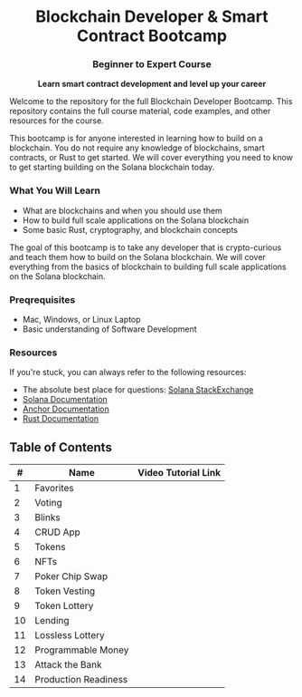 <div align="center">
<h1> Blockchain Developer & Smart Contract Bootcamp</h1>
<h3> Beginner to Expert Course </h3>

<p align="center"><strong>Learn smart contract development and level up your career</strong></p>
</div>

Welcome to the repository for the full Blockchain Developer Bootcamp. This repository contains the full course material, code examples, and other resources for the course.

This bootcamp is for anyone interested in learning how to build on a blockchain. You do not require any knowledge of blockchains, smart contracts, or Rust to get started. We will cover everything you need to know to get starting building on the Solana blockchain today.

### What You Will Learn

- What are blockchains and when you should use them
- How to build full scale applications on the Solana blockchain
- Some basic Rust, cryptography, and blockchain concepts

The goal of this bootcamp is to take any developer that is crypto-curious and teach them how to build on the Solana blockchain. We will cover everything from the basics of blockchain to building full scale applications on the Solana blockchain.

### Preqrequisites

- Mac, Windows, or Linux Laptop
- Basic understanding of Software Development

### Resources

If you're stuck, you can always refer to the following resources:

- The absolute best place for questions: [Solana StackExchange](https://solana.stackexchange.com/)
- [Solana Documentation](https://solana.com/docs)
- [Anchor Documentation](https://www.anchor-lang.com/)
- [Rust Documentation](https://doc.rust-lang.org/book/)

## Table of Contents

| #   | Name                 | Video Tutorial Link |
| --- | -------------------- | ------------------- |
| 1   | Favorites            |                     |
| 2   | Voting               |                     |
| 3   | Blinks               |                     |
| 4   | CRUD App             |                     |
| 5   | Tokens               |                     |
| 6   | NFTs                 |                     |
| 7   | Poker Chip Swap      |                     |
| 8   | Token Vesting        |                     |
| 9   | Token Lottery        |                     |
| 10  | Lending              |                     |
| 11  | Lossless Lottery     |                     |
| 12  | Programmable Money   |                     |
| 13  | Attack the Bank      |                     |
| 14  | Production Readiness |                     |
